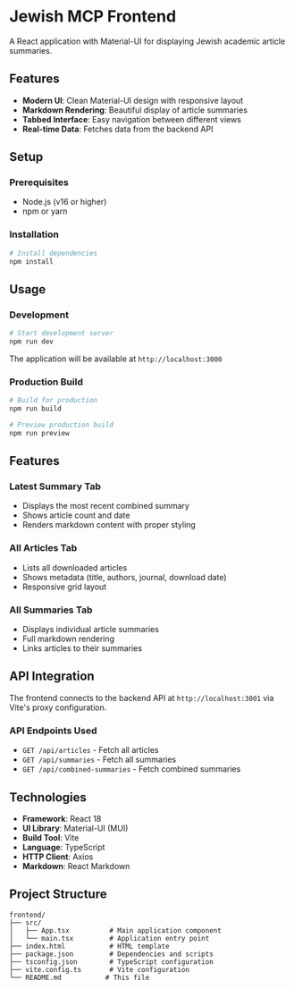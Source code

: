 # Jewish MCP Frontend

A React application with Material-UI for displaying Jewish academic article summaries.

## Features

- **Modern UI**: Clean Material-UI design with responsive layout
- **Markdown Rendering**: Beautiful display of article summaries
- **Tabbed Interface**: Easy navigation between different views
- **Real-time Data**: Fetches data from the backend API

## Setup

### Prerequisites

- Node.js (v16 or higher)
- npm or yarn

### Installation

```bash
# Install dependencies
npm install
```

## Usage

### Development

```bash
# Start development server
npm run dev
```

The application will be available at `http://localhost:3000`

### Production Build

```bash
# Build for production
npm run build

# Preview production build
npm run preview
```

## Features

### Latest Summary Tab
- Displays the most recent combined summary
- Shows article count and date
- Renders markdown content with proper styling

### All Articles Tab
- Lists all downloaded articles
- Shows metadata (title, authors, journal, download date)
- Responsive grid layout

### All Summaries Tab
- Displays individual article summaries
- Full markdown rendering
- Links articles to their summaries

## API Integration

The frontend connects to the backend API at `http://localhost:3001` via Vite's proxy configuration.

### API Endpoints Used
- `GET /api/articles` - Fetch all articles
- `GET /api/summaries` - Fetch all summaries
- `GET /api/combined-summaries` - Fetch combined summaries

## Technologies

- **Framework**: React 18
- **UI Library**: Material-UI (MUI)
- **Build Tool**: Vite
- **Language**: TypeScript
- **HTTP Client**: Axios
- **Markdown**: React Markdown

## Project Structure

```
frontend/
├── src/
│   ├── App.tsx          # Main application component
│   └── main.tsx         # Application entry point
├── index.html           # HTML template
├── package.json         # Dependencies and scripts
├── tsconfig.json        # TypeScript configuration
├── vite.config.ts       # Vite configuration
└── README.md           # This file
``` 